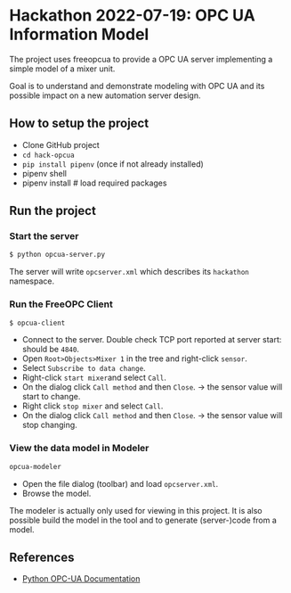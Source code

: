 # Hackathon 2022-07-19: OPC UA Information Model

The project uses freeopcua to provide a OPC UA server implementing a simple model of a mixer unit.

Goal is to understand and demonstrate modeling with OPC UA and its possible impact on a new automation server design.

## How to setup the project

- Clone GitHub project
- `cd hack-opcua`
- `pip install pipenv` (once if not already installed)
- pipenv shell
- pipenv install  # load required packages


## Run the project

### Start the server

``` sh
$ python opcua-server.py
```

The server will write `opcserver.xml` which describes its `hackathon` namespace.


### Run the FreeOPC Client

``` sh
$ opcua-client
```

- Connect to the server. Double check TCP port reported at server start: should be `4840`.
- Open `Root>Objects>Mixer 1` in the tree and right-click `sensor`. 
- Select `Subscribe to data change`.
- Right-click `start mixer`and select `Call`.
- On the dialog click `Call method` and then `Close`. -> the sensor value will start to change.
- Right click `stop mixer` and select `Call`.
- On the dialog click `Call method` and then `Close`. -> the sensor value will stop changing.

### View the data model in Modeler

``` sh
opcua-modeler
```

- Open the file dialog (toolbar) and load `opcserver.xml`.
- Browse the model.

The modeler is actually only used for viewing in this project. It is also possible build the model in the tool and to generate (server-)code from a model.

## References
- [Python OPC-UA Documentation](https://python-opcua.readthedocs.io/en/latest/)

